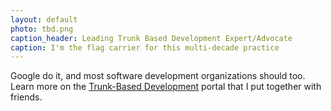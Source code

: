 ```yaml
---
layout: default
photo: tbd.png
caption_header: Leading Trunk Based Development Expert/Advocate
caption: I'm the flag carrier for this multi-decade practice
---
```


Google do it, and most software development organizations should too. Learn more on the <a target="_blank" href="https://trunkbaseddevelopment.com">Trunk-Based Development</a> portal that I put together with friends.
